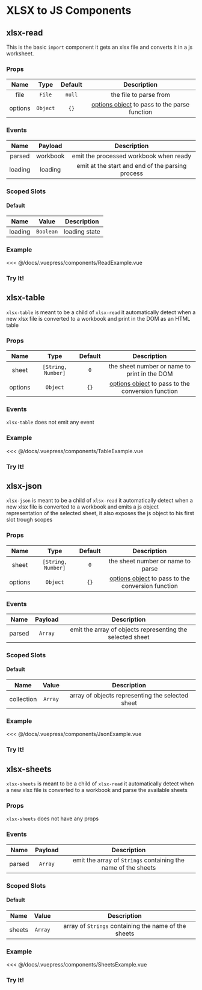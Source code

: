 # XLSX to JS Components

## xlsx-read

This is the basic `import` component it gets an xlsx file and converts it in a js worksheet.

### Props

| Name| Type| Default|Description|
| :--: |:--:|:--:| :--:|
| file   | `File` | `null` | the file to parse from |
| options   | `Object` | `{}` | [options object](https://github.com/SheetJS/js-xlsx#parsing-options) to pass to the parse function |

### Events

| Name | Payload |Description|
| :--: | :--:| :--: |
| parsed | workbook | emit the processed workbook when ready |
| loading | loading | emit at the start and end of the parsing process |

### Scoped Slots

#### Default

| Name | Value |Description|
| :--: | :--:| :--: |
| loading | `Boolean` | loading state |

### Example

<<< @/docs/.vuepress/components/ReadExample.vue

### Try It!

<ReadExample />

## xlsx-table

`xlsx-table` is meant to be a child of `xlsx-read` it automatically detect when a new xlsx file is converted to a workbook and print in the DOM as an HTML table

### Props

| Name| Type| Default|Description|
| :--: |:--:|:--:| :--:|
| sheet   | `[String, Number]` |`0` | the sheet number or name to print in the DOM|
| options   | `Object` | `{}` | [options object](https://github.com/SheetJS/js-xlsx#html-output) to pass to the conversion function |

### Events

`xlsx-table` does not emit any event

### Example

<<< @/docs/.vuepress/components/TableExample.vue

### Try It!

<TableExample />

## xlsx-json

`xlsx-json` is meant to be a child of `xlsx-read` it automatically detect when a new xlsx file is converted to a workbook and emits a js object representation of the selected sheet, it also exposes the js object to his first slot trough scopes

### Props

| Name| Type| Default|Description|
| :--: |:--:|:--:| :--:|
| sheet   | `[String, Number]` |`0` | the sheet number or name to parse|
| options   | `Object` | `{}` | [options object](https://github.com/SheetJS/js-xlsx#html-output) to pass to the conversion function |

### Events

| Name | Payload |Description|
| :--: | :--:| :--: |
| parsed | `Array` | emit the array of objects representing the selected sheet |

### Scoped Slots

#### Default

| Name | Value |Description|
| :--: | :--:| :--: |
| collection | `Array` |  array of objects representing the selected sheet |


### Example

<<< @/docs/.vuepress/components/JsonExample.vue

### Try It!

<JsonExample />

## xlsx-sheets

`xlsx-sheets` is meant to be a child of `xlsx-read` it automatically detect when a new xlsx file is converted to a workbook and parse the available sheets

### Props

`xlsx-sheets` does not have any props

### Events

| Name | Payload |Description|
| :--: | :--:| :--: |
| parsed | `Array` | emit the array of `Strings` containing the name of the sheets |

### Scoped Slots

#### Default

| Name | Value |Description|
| :--: | :--:| :--: |
| sheets | `Array` | array  of `Strings` containing the name of the sheets |

### Example

<<< @/docs/.vuepress/components/SheetsExample.vue

### Try It!

<SheetsExample />